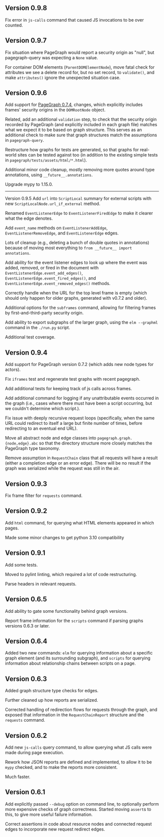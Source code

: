 Version 0.9.8
---
Fix error in `js-calls` command that caused JS invocations to be over counted.


Version 0.9.7
---
Fix situation where PageGraph would report a security origin as "null", but
pagegraph-query was expecting a `None` value.

For container DOM elements (`ParentDOMElementNode`), move fatal check for
attributes we see a delete record for, but no set record, to `validate()`,
and make `attributes()` ignore the unexpected situation case.


Version 0.9.6
---

Add support for [PageGraph 0.7.4](https://github.com/brave/brave-core/pull/28164),
changes, which explicitly includes frames' security origins in the
`DOMRootNode` object.

Related, add an additional `validation` step, to check that the security origin
recorded by PageGraph (and explicitly included in each graph file) matches
what we expect it to be based on graph structure. This serves as an additional
check to make sure that graph structures match the assumptions in
`pagegraph-query`.

Restructure how graphs for tests are generated, so that graphs for real-world
sites can be tested against too (in addition to the existing simple tests in
`pagegraph/tests/assets/html/*.html`).

Additional minor code cleanup, mostly removing more quotes around type
annotations, using `__future__.annotations`.

Upgrade mypy to 1.15.0.


---
Version 0.9.5
Add `url` into `ScriptLocal` summary for external scripts with new
`ScriptLocalNode.url_if_external` method.

Renamed `EventListenerEdge` to `EventListenerFiredEdge` to make it clearer
what the edge denotes.

Add `event_name` methods on `EventListenerAddEdge`, `EventListenerRemoveEdge`,
and `EventListenerEdge` edges.

Lots of cleanup (e.g., deleting a bunch of double quotes in annotations)
because of moving most everything to `from __future__ import annotations`.

Add ability for the event listener edges to look up where the event was
added, removed, or fired in the document with
`EventListenerEdge.event_add_edges()`, `EventListenerEdge.event_fired_edges()`,
and `EventListenerEdge.event_removed_edges()` methods.

Correctly handle when the URL for the top level frame is empty (which
should only happen for older graphs, generated with v0.7.2 and older).

Additional options for the `subframes` command, allowing for filtering frames
by first-and-third-party security origin.

Add ability to export subgraphs of the larger graph, using the `elm --graphml`
command in the `./run.py` script.

Additional test coverage.


Version 0.9.4
---

Add support for PageGraph version 0.7.2 (which adds new node types for actors).

Fix `iframes` test and regenerate test graphs with recent pagegraph.

Add additional tests for keeping track of js calls across frames.

Add additional command for logging if any unattributable events occurred
in the graph (i.e., cases where there must have been a script occurring, but
we couldn't determine which script.).

Fix issue with deeply recursive request loops (specifically, when the
same URL could redirect to itself a large but finite number of times, before
redirecting to an eventual end URL).

Move all abstract node and edge classes into `pagegraph.graph.{node,edge}.abc`
so that the directory structure more closely matches the PageGraph type
taxonomy.

Remove assumption in `RequestChain` class that all requests will have a result
(either a completion edge or an error edge). There will be no result if the
graph was serialized while the request was still in the air.


Version 0.9.3
---

Fix frame filter for `requests` command.


Version 0.9.2
---

Add `html` command, for querying what HTML elements appeared in which pages.

Made some minor changes to get python 3.10 compatibility


Version 0.9.1
---

Add some tests.

Moved to pylint linting, which required a lot of code restructuring.

Parse headers in relevant requests.


Version 0.6.5
---
Add ability to gate some functionality behind graph versions.

Report frame information for the `scripts` command if parsing graphs
versions 0.6.3 or later.


Version 0.6.4
---
Added two new commands: `elm` for querying information about a specific
graph element (and its surrounding subgraph), and `scripts` for querying
information about relationship chains between scripts on a page.


Version 0.6.3
---
Added graph structure type checks for edges.

Further cleaned up how reports are serialized.

Corrected handling of redirection flows for requests through the graph,
and exposed that information in the `RequestChainReport` structure
and the `requests` command.


Version 0.6.2
---
Add new `js-calls` query command, to allow querying what JS calls were
made during page execution.

Rework how JSON reports are defined and implemented, to allow it to
be `mypy` checked, and to make the reports more consistent.

Much faster.


Version 0.6.1
---
Add explicitly passed `--debug` option on command line, to optionally
perform more expensive checks of graph correctness. Started moving
`assert`s to this, to give more useful failure information.

Correct assertions in code about resource nodes and connected request
edges to incorporate new request redirect edges.
